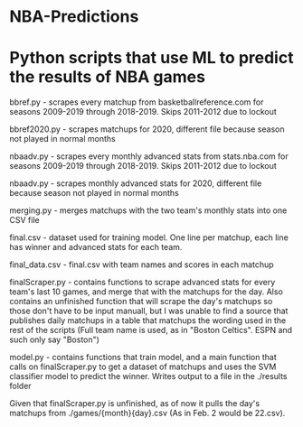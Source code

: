 NBA-Predictions
=======
# Python scripts that use ML to predict the results of NBA games

bbref.py - scrapes every matchup from basketballreference.com for seasons 2009-2019 through 2018-2019. Skips 2011-2012 due to lockout

bbref2020.py - scrapes matchups for 2020, different file because season not played in normal months

nbaadv.py - scrapes every monthly advanced stats from stats.nba.com for seasons 2009-2019 through 2018-2019. Skips 2011-2012 due to lockout

nbaadv.py - scrapes monthly advanced stats for 2020, different file because season not played in normal months

merging.py - merges matchups with the two team's monthly stats into one CSV file

final.csv - dataset used for training model. One line per matchup, each line has winner and advanced stats for each team.

final_data.csv - final.csv with team names and scores in each matchup

finalScraper.py - contains functions to scrape advanced stats for every team's last 10 games, and merge that with the matchups for the day. Also contains an unfinished function that will scrape the day's matchups so those don't have to be input manuall, but I was unable to find a source that publishes daily matchups in a table that matchups the wording used in the rest of the scripts (Full team name is used, as in "Boston Celtics". ESPN and such only say "Boston")

model.py - contains functions that train model, and a main function that calls on finalScraper.py to get a dataset of matchups and uses the SVM classifier model to predict the winner. Writes output to a file in the ./results folder 

Given that finalScraper.py is unfinished, as of now it pulls the day's matchups from ./games/{month}{day}.csv (As in Feb. 2 would be 22.csv).






